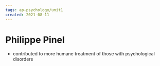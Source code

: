 ```yaml
---
tags: ap-psychology/unit1 
created: 2021-08-11
---
```


# Philippe Pinel

- contributed to more humane treatment of those with psychological disorders 
